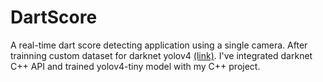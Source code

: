 # DartScore

A real-time dart score detecting application using a single camera.
After trainning custom dataset for darknet yolov4 [(link)](https://github.com/RRRChangeche/cv-marathon). I've integrated darknet C++ API and trained yolov4-tiny model with my C++ project.

